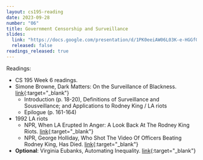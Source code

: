 ```yaml
---
layout: cs195-reading
date: 2023-09-28
number: "06"
title: Government Censorship and Surveillance
slides:
  link: "https://docs.google.com/presentation/d/1PK0eeiAW06L03K-e-HGGfQdSG_wcG4dfqI-yMFBNlpc/edit"
  released: false
readings_released: true
---
```


Readings:
- CS 195 Week 6 readings.
- Simone Browne, Dark Matters: On the Surveillance of Blackness. [link](https://ebookcentral-proquest-com.libproxy.berkeley.edu/lib/berkeley-ebooks/detail.action?pq-origsite=primo&docID=2194890){:target="\_blank"}
  - Introduction (p. 18-20), Definitions of Surveillance and Sousveillance; and Applications to Rodney King / LA riots
  - Epilogue (p. 161-164)
- 1992 LA riots
  - NPR, When LA Erupted In Anger: A Look Back At The Rodney King Riots. [link](https://www.npr.org/2017/04/26/524744989/when-la-erupted-in-anger-a-look-back-at-the-rodney-king-riots){:target="\_blank"}
  - NPR, George Holliday, Who Shot The Video Of Officers Beating Rodney King, Has Died. [link](https://www.npr.org/2021/09/21/1039236256/george-holliday-who-shot-the-video-of-officers-beating-rodney-king-has-died){:target="\_blank"}
- **Optional**: Virginia Eubanks, Automating Inequality. [link](https://drive.google.com/file/d/11d35AjZKZdcZGh-ydW3vUsE7LsLnbLxa/view?usp=sharing){:target="\_blank"}
